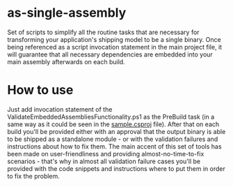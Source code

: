 # as-single-assembly
Set of scripts to simplify all the routine tasks that are necessary for transforming your application's shipping model to be a single binary. Once being referenced as a script invocation statement in the main project file, it will guarantee that all necessary dependencies are embedded into your main assembly afterwards on each build.

# How to use
Just add invocation statement of the ValidateEmbeddedAssembliesFunctionality.ps1 as the PreBuild task (in a same way as it could be seen in the [sample.csproj](sample.csproj) file). After that on each build you'll be provided either with an approval that the output binary is able to be shipped as a standalone module - or with the validation failures and instructions about how to fix them. The main accent of this set of tools has been made on user-friendliness and providing almost-no-time-to-fix scenarios - that's why in almost all validation failure cases you'll be provided with the code snippets and instructions where to put them in order to fix the problem.
